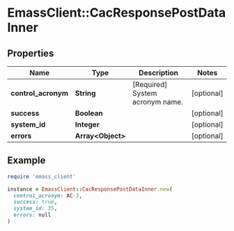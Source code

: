# EmassClient::CacResponsePostDataInner

## Properties

| Name | Type | Description | Notes |
| ---- | ---- | ----------- | ----- |
| **control_acronym** | **String** | [Required] System acronym name. | [optional] |
| **success** | **Boolean** |  | [optional] |
| **system_id** | **Integer** |  | [optional] |
| **errors** | **Array&lt;Object&gt;** |  | [optional] |

## Example

```ruby
require 'emass_client'

instance = EmassClient::CacResponsePostDataInner.new(
  control_acronym: AC-3,
  success: true,
  system_id: 35,
  errors: null
)
```

